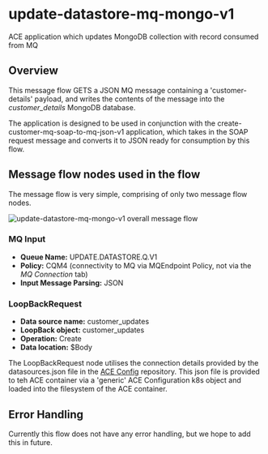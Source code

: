 # update-datastore-mq-mongo-v1

ACE application which updates MongoDB collection with record consumed from MQ

## Overview

This message flow GETS a JSON MQ message containing a 'customer-details' payload, and writes the contents of the message into the *customer_details* MongoDB database.

The application is designed to be used in conjunction with the create-customer-mq-soap-to-mq-json-v1 application, which takes in the SOAP request message and converts it to JSON ready for consumption by this flow.

## Message flow nodes used in the flow

The message flow is very simple, comprising of only two message flow nodes.

![update-datastore-mq-mongo-v1 overall message flow](https://github.ibm.com/cpat-agile-integration-sample/update-datastore-mq-mongo-v1/blob/master/readme.images/overall-flow.png "update-datastore-mq-mongo-v1 overall message flow")

### MQ Input

* **Queue Name:** UPDATE.DATASTORE.Q.V1
* **Policy:** CQM4 (connectivity to MQ via MQEndpoint Policy, not via the *MQ Connection* tab)
* **Input Message Parsing:** JSON

### LoopBackRequest


* **Data source name:** customer_updates
* **LoopBack object:** customer_updates
* **Operation:** Create
* **Data location:** $Body

The LoopBackRequest node utilises the connection details provided by the datasources.json file in the [ACE Config](https://github.ibm.com/cpat-agile-integration-sample/ace-configurations "datasources.json location") repository. This json file is provided to teh ACE container via a 'generic' ACE Configuration k8s object and loaded into the filesystem of the ACE container.

## Error Handling

Currently this flow does not have any error handling, but we hope to add this in future.
